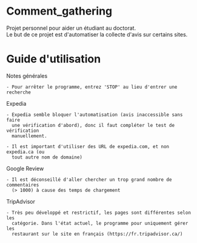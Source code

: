 # Comment_gathering
Projet personnel pour aider un étudiant au doctorat.<br />
Le but de ce projet est d'automatiser la collecte d'avis sur certains sites.

# Guide d'utilisation 
Notes générales

    - Pour arrêter le programme, entrez 'STOP' au lieu d'entrer une recherche 

Expedia

    - Expedia semble bloquer l'automatisation (avis inaccessible sans faire
      une vérification d'abord), donc il faut compléter le test de vérification
      manuellement. 

    - Il est important d'utiliser des URL de expedia.com, et non expedia.ca (ou
      tout autre nom de domaine)
       

Google Review

    - Il est déconseillé d'aller chercher un trop grand nombre de commentaires
      (> 1000) à cause des temps de chargement
      
TripAdvisor

    - Très peu développé et restrictif, les pages sont différentes selon les
      catégorie. Dans l'état actuel, le programme pour uniquement gérer les
      restaurant sur le site en français (https://fr.tripadvisor.ca/)
